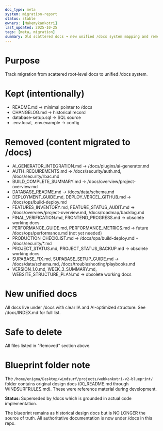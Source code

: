 ```yaml
---
doc_type: meta
system: migration-report
status: stable
owners: [Makemykankotri]
last_updated: 2025-10-25
tags: [meta, migration]
summary: Old scattered docs → new unified /docs system mapping and removal list.
---
```


# Purpose
Track migration from scattered root-level docs to unified /docs system.

# Kept (intentionally)
- README.md → minimal pointer to /docs
- CHANGELOG.md → historical record
- database-setup.sql → SQL source
- .env.local, .env.example → config

# Removed (content migrated to /docs)
- AI_GENERATOR_INTEGRATION.md → /docs/plugins/ai-generator.md
- AUTH_REQUIREMENTS.md → /docs/security/auth.md, /docs/security/rbac.md
- BUILD_COMPLETE_SUMMARY.md → /docs/overview/project-overview.md
- DATABASE_README.md → /docs/data/schema.md
- DEPLOYMENT_GUIDE.md, DEPLOY_VERCEL_GITHUB.md → /docs/ops/build-deploy.md
- FEATURES_INVENTORY.md, FEATURE_STATUS_AUDIT.md → /docs/overview/project-overview.md, /docs/roadmap/backlog.md
- FINAL_VERIFICATION.md, FRONTEND_PROGRESS.md → obsolete working docs
- PERFORMANCE_GUIDE.md, PERFORMANCE_METRICS.md → future /docs/ops/performance.md (not yet needed)
- PRODUCTION_CHECKLIST.md → /docs/ops/build-deploy.md + /docs/security/*.md
- PROJECT_STATUS.md, PROJECT_STATUS_BACKUP.md → obsolete working docs
- SUPABASE_FIX.md, SUPABASE_SETUP_GUIDE.md → /docs/data/schema.md, /docs/troubleshooting/playbooks.md
- VERSION_1.0.md, WEEK_3_SUMMARY.md, WEBSITE_STRUCTURE_PLAN.md → obsolete working docs

# New unified docs
All docs live under /docs with clear IA and AI-optimized structure.
See /docs/INDEX.md for full list.

# Safe to delete
All files listed in "Removed" section above.

# Blueprint folder note
The `/home/enigma/Desktop/windsurf/projects/webkankotri-v2-blueprint/` folder contains original design docs (00_README.md through WINDSURFRULES.md). These were reference material during development.

**Status:** Superseded by /docs which is grounded in actual code implementation.

The blueprint remains as historical design docs but is NO LONGER the source of truth. All authoritative documentation is now under /docs in this repo.

